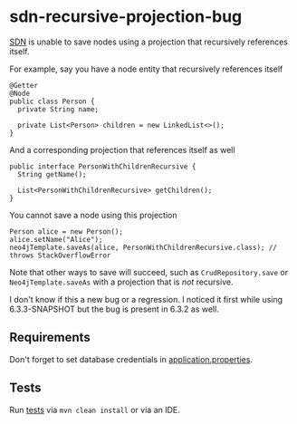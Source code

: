 # sdn-recursive-projection-bug

[SDN](https://github.com/spring-projects/spring-data-neo4j) is unable to save nodes using a projection that
recursively references itself.

For example, say you have a node entity that recursively references itself

    @Getter
    @Node
    public class Person {
      private String name;

      private List<Person> children = new LinkedList<>();
    }

And a corresponding projection that references itself as well

    public interface PersonWithChildrenRecursive {
      String getName();

      List<PersonWithChildrenRecursive> getChildren();
    }

You cannot save a node using this projection

    Person alice = new Person();
    alice.setName("Alice");
    neo4jTemplate.saveAs(alice, PersonWithChildrenRecursive.class); // throws StackOverflowError

Note that other ways to save will succeed, such as `CrudRepository.save` or `Neo4jTemplate.saveAs`
with a projection that is _not_ recursive.

I don't know if this a new bug or a regression. I noticed it first while using 6.3.3-SNAPSHOT
but the bug is present in 6.3.2 as well.

## Requirements

Don't forget to set database credentials in [application.properties](src/main/resources/application.properties).

## Tests

Run [tests](src/test/java/com/example/recursiveprojection/RecursiveProjectionTest.java) via `mvn clean install` or via an IDE.

